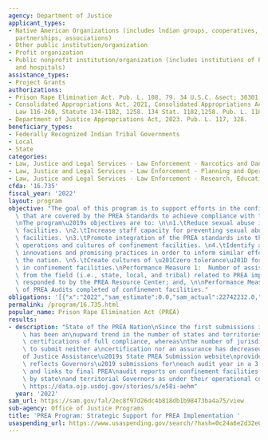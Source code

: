 ```yaml
---
agency: Department of Justice
applicant_types:
- Native American Organizations (includes lndian groups, cooperatives, corporations,
  partnerships, associations)
- Other public institution/organization
- Profit organization
- Public nonprofit institution/organization (includes institutions of higher education
  and hospitals)
assistance_types:
- Project Grants
authorizations:
- Prison Rape Elimination Act. Pub. L. 108, 79. 34 U.S.C. &sect; 30301, et seq.
- Consolidated Appropriations Act, 2021, Consolidated Appropriations Act, 2021, Public
  Law 116-260, Statute 134-1182, 1258. 134 Stat. 1182,1258. Pub. L. 116, 260.
- Department of Justice Appropriations Act, 2023. Pub. L. 117, 328.
beneficiary_types:
- Federally Recognized Indian Tribal Governments
- Local
- State
categories:
- Law, Justice and Legal Services - Law Enforcement - Narcotics and Dangerous Drugs
- Law, Justice and Legal Services - Law Enforcement - Planning and Operations
- Law, Justice and Legal Services - Law Enforcement - Research, Education, Training
cfda: '16.735'
fiscal_year: '2022'
layout: program
objective: "The goal of this program is to support efforts in the confinement facilities\
  \ that are covered by the PREA Standards to achieve compliance with the standards.\n\
  \nThe program\u2019s objectives are to: \n\n1.\tReduce sexual abuse in confinement\
  \ facilities. \n2.\tIncrease staff capacity for preventing sexual abuse in confinement\
  \ facilities. \n3.\tPromote integration of the PREA standards into the day-to-day\
  \ operations and cultures of confinement facilities. \n4.\tIdentify and document\
  \ innovations and promising practices in order to inform similar efforts across\
  \ the nation. \n5.\tCreate cultures of \u201Czero tolerance\u201D for sexual abuse\
  \ in confinement facilities.\nPerformance Measure 1:  Number of assistance requests\
  \ from the field (i.e., state, local, and tribal) related to PREA implementation\
  \ responded to by the PREA Resource Center; and, \n\nPerformance Measure 2:  Number\
  \ of PREA Audits completed of confinement facilities."
obligations: '[{"x":"2022","sam_estimate":0.0,"sam_actual":22742232.0,"usa_spending_actual":8372319.44},{"x":"2023","sam_estimate":15500000.0,"sam_actual":0.0,"usa_spending_actual":155191.69},{"x":"2024","sam_estimate":15500000.0,"sam_actual":0.0,"usa_spending_actual":0.0}]'
permalink: /program/16.735.html
popular_name: Prison Rape Elimination Act (PREA)
results:
- description: "State of the PREA Nation\nSince the first submissions in 2014, there\
    \ has been an\nupward trend in the number of states and territories\nsubmitting\
    \ certifications of full compliance, whereas\nthe number of jurisdictions opting\
    \ to submit neither a\ncertification nor an assurance has decreased. The Bureau\n\
    of Justice Assistance\u2019s State PREA Submission website\nprovides a map that\
    \ reflects Governors\u2019 submissions for\neach audit year in a 3-year cycle\
    \ and links to final PREA\naudit reports on confinement facilities identified\
    \ by state\nand territorial Governors as under their operational control.\nSee:\
    \ https://data.ojp.usdoj.gov/stories/s/e58i-aehm"
  year: '2022'
sam_url: https://sam.gov/fal/2ec8f97d26dc4b818db1b98473ba4a75/view
sub-agency: Office of Justice Programs
title: 'PREA Program: Strategic Support for PREA Implementation '
usaspending_url: https://www.usaspending.gov/search/?hash=0c24a6e2d32e00b0cdd55ee60623f25e
---
```

